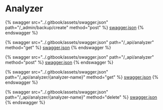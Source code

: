 # Analyzer

{% swagger src="../.gitbook/assets/swagger.json" path="/_admin/backup/create" method="post" %}
[swagger.json](../.gitbook/assets/swagger.json)
{% endswagger %}

{% swagger src="../.gitbook/assets/swagger.json" path="/_api/analyzer" method="get" %}
[swagger.json](../.gitbook/assets/swagger.json)
{% endswagger %}

{% swagger src="../.gitbook/assets/swagger.json" path="/_api/analyzer" method="post" %}
[swagger.json](../.gitbook/assets/swagger.json)
{% endswagger %}

{% swagger src="../.gitbook/assets/swagger.json" path="/_api/analyzer/{analyzer-name}" method="get" %}
[swagger.json](../.gitbook/assets/swagger.json)
{% endswagger %}

{% swagger src="../.gitbook/assets/swagger.json" path="/_api/analyzer/{analyzer-name}" method="delete" %}
[swagger.json](../.gitbook/assets/swagger.json)
{% endswagger %}
